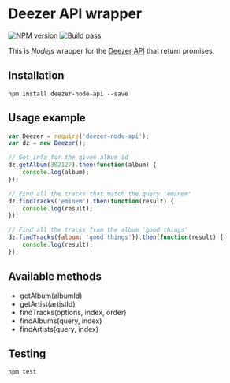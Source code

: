 # Deezer API wrapper
[![NPM version](https://img.shields.io/npm/v/deezer-node-api.svg?style=flat-square)](https://www.npmjs.com/package/deezer-node-api)
[![Build pass](https://img.shields.io/travis/acostes/deezer-node-api/master.svg?style=flat-square)](https://travis-ci.org/acostes/deezer-node-api?branch=master)

This is *Nodejs* wrapper for the [Deezer API](http://developers.deezer.com/api) that return promises.

## Installation
    npm install deezer-node-api --save

## Usage example
``` JavaScript
var Deezer = require('deezer-node-api');
var dz = new Deezer();

// Get info for the given album id
dz.getAlbum(302127).then(function(album) {
    console.log(album);
});

// Find all the tracks that match the query 'eminem'
dz.findTracks('eminem').then(function(result) {
    console.log(result);
});

// Find all the tracks from the album 'good things'
dz.findTracks({album: 'good things'}).then(function(result) {
    console.log(result);
});
```

## Available methods
* getAlbum(albumId)
* getArtist(artistId)
* findTracks(options, index, order)
* findAlbums(query, index)
* findArtists(query, index)

## Testing
    npm test
